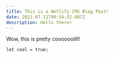 ```yaml
---
title: This is a Netlify CMS Blog Post!
date: 2021-07-11T00:54:52.687Z
description: Hello there!
---
```

Wow, this is pretty coooooollll!

```
let cool = true;
```